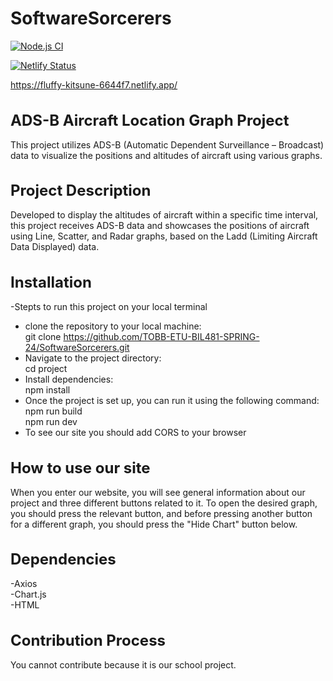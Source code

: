 # SoftwareSorcerers

[![Node.js CI](https://github.com/TOBB-ETU-BIL481-SPRING-24/SoftwareSorcerers/actions/workflows/node.js.yml/badge.svg?branch=main)](https://github.com/TOBB-ETU-BIL481-SPRING-24/SoftwareSorcerers/actions/workflows/node.js.yml)

[![Netlify Status](https://api.netlify.com/api/v1/badges/25ca7f6f-9b0c-4b52-97af-ad0e15f89689/deploy-status)](https://app.netlify.com/sites/fluffy-kitsune-6644f7/deploys)

https://fluffy-kitsune-6644f7.netlify.app/

<h1 style="font-size: 24px;">ADS-B Aircraft Location Graph Project</h1>
This project utilizes ADS-B (Automatic Dependent Surveillance – Broadcast) data to visualize the positions and altitudes of aircraft using various graphs.
<h1 style="font-size: 24px;">Project Description</h1>
Developed to display the altitudes of aircraft within a specific time interval, this project receives ADS-B data and showcases the positions of aircraft using Line, Scatter, and Radar graphs, based on the Ladd (Limiting Aircraft Data Displayed) data.
<h1 style="font-size: 24px;">Installation</h1>
-Stepts to run this project on your local terminal<br />

- clone the repository to your local machine: <br />
  git clone https://github.com/TOBB-ETU-BIL481-SPRING-24/SoftwareSorcerers.git<br />
- Navigate to the project directory:<br />
  cd project<br />
- Install dependencies:<br />
  npm install<br />
- Once the project is set up, you can run it using the following command: <br />
  npm run build<br />
  npm run dev<br />
- To see our site you should add CORS to your browser

<h1 style="font-size: 24px;">How to use our site</h1>
When you enter our website, you will see general information about our project and three different buttons related to it. To open the desired graph, you should press the relevant button, and before pressing another button for a different graph, you should press the "Hide Chart" button below.

<h1 style="font-size: 24px;">Dependencies</h1>

-Axios<br />
-Chart.js<br />
-HTML
<h1 style="font-size: 24px;">Contribution Process</h1>
You cannot contribute because it is our school project.
